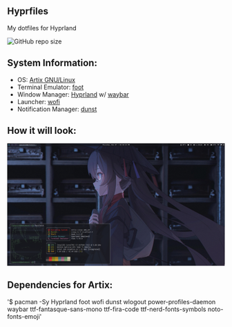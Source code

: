 ## Hyprfiles

My dotfiles for Hyprland

![GitHub repo size](https://img.shields.io/github/repo-size/fleshguard/hyprfiles?style=for-the-badge&label=Size&labelColor=393e64&color=7579a8)
## System Information:
* OS: [Artix GNU/Linux](https://artixlinux.org/)
* Terminal Emulator: [foot](https://wiki.archlinux.org/title/Foot)
* Window Manager: [Hyprland](https://hyprland.org/) w/ [waybar](https://man.archlinux.org/man/waybar.5.en)
* Launcher: [wofi](https://man.archlinux.org/man/wofi.1)
* Notification Manager: [dunst](https://man.archlinux.org/man/dunst.1)
## How it will look:
![img](/Github/Hyprfiles.png)
## Dependencies for Artix:
'$ pacman -Sy Hyprland foot wofi dunst wlogout power-profiles-daemon waybar ttf-fantasque-sans-mono ttf-fira-code ttf-nerd-fonts-symbols noto-fonts-emoji'
